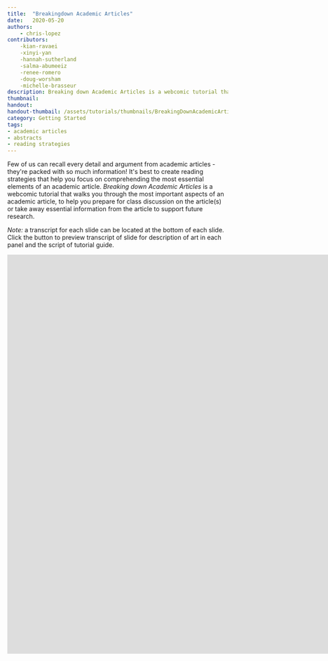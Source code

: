 ```yaml
---
title:  "Breakingdown Academic Articles"
date:   2020-05-20
authors: 
    - chris-lopez
contributors:
    -kian-ravaei
    -xinyi-yan
    -hannah-sutherland
    -salma-abumeeiz
    -renee-romero
    -doug-worsham
    -michelle-brasseur
description: Breaking down Academic Articles is a webcomic tutorial that walks you through the most important aspects of an academic article, to help you prepare for class discussion on the article(s) or take away essential information from the article to support future research. 
thumbnail:
handout:
handout-thumbail: /assets/tutorials/thumbnails/BreakingDownAcademicArticles.png
category: Getting Started
tags:
- academic articles
- abstracts
- reading strategies
---
```

Few of us can recall every detail and argument from academic articles - they're packed with so much information! It's best to create reading strategies that help you focus on comprehending the most essential elements of an academic article. _Breaking down Academic Articles_ is a webcomic tutorial that walks you through the most important aspects of an academic article, to help you prepare for class discussion on the article(s) or take away essential information from the article to support future research. 

*Note:* a transcript for each slide can be located at the bottom of each slide. Click the button to preview transcript of slide for description of art in each panel and the script of tutorial guide.

<iframe src="https://ccle.ucla.edu/mod/hvp/embed.php?id=3002375" width="1574" height="910" frameborder="0" allowfullscreen="allowfullscreen"></iframe><script src="https://ccle.ucla.edu/mod/hvp/library/js/h5p-resizer.js" charset="UTF-8"></script>
